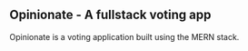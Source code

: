 ## Opinionate - A fullstack voting app

Opinionate is a voting application built using the MERN stack.